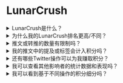 # LunarCrush

<details>

<summary>LunarCrush是什么？</summary>

LunarCrush是一个利用机器学习和数据分析来提供加密货币市场见解的平台。它分析社交媒体活动和用户情绪，提供各种加密货币的全面视角。该平台旨在通过实时指标和分析帮助投资者做出明智的决策。

我们在这个挑战中使用LunarCrush作为数据提供者。

关于LunarCrush的更多信息可以在[这里](https://lunarcrush.com/faq)找到。

</details>

<details>

<summary>为什么我的LunarCrush排名更高/不同？</summary>

我们使用内部评分系统，以确保所有参与者有更公平的机会。

</details>

<details>

<summary>推文或转推的数量有限制吗？</summary>

没有，只需避免垃圾信息或使用无关的标签。

</details>

<details>

<summary>我的推文中的提及或标签会计入积分吗？</summary>

是的，以间接的方式计入。提及可以增加影响力的范围，而更广泛的影响力可以提升您的影响力排名，从而获得更多积分。标签对于识别您的推文至关重要。请确保使用 #XBorg、$XBG 和 #XBG。

</details>

<details>

<summary>还有哪些Twitter操作可以为我赚取积分？</summary>

点赞、评论、转推和增加粉丝数量都是间接因素，可以提升您的影响力排名。

</details>

<details>

<summary>我可以查看其他影响者的统计数据和表现吗？</summary>

请访问我们的排行榜。\[排行榜链接]\
更详细的视图和分析可以在[这里](https://lunarcrush.com/cryptocurrency-influencers?symbol=XBG\&metric=influencers\_influential)找到。

</details>

<details>

<summary>我可以看到基于不同操作的积分细分吗？</summary>

您根据LunarCrush测量的每日Twitter参与度获得积分。由于LunarCrush不公开其具体的评分方法，我们无法提供更具体的信息。

</details>